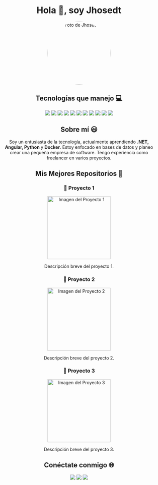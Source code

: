 <h1 align="center">Hola 👋, soy Jhosedt</h1>

<!-- Imagen de perfil -->
<div align="center">
  <img src="https://tu-enlace-a-tu-foto.com/foto.jpg" alt="Foto de Jhosedt" width="200" style="border-radius:50%;">
</div>

<!-- Tecnologías que manejo -->
<h2 align="center">Tecnologías que manejo 💻</h2>
<div align="center">
  <img src="https://img.shields.io/badge/JavaScript-F7DF1E?style=for-the-badge&logo=javascript&logoColor=black" />
  <img src="https://img.shields.io/badge/Java-007396?style=for-the-badge&logo=java&logoColor=white" />
  <img src="https://img.shields.io/badge/C++-00599C?style=for-the-badge&logo=cplusplus&logoColor=white" />
  <img src="https://img.shields.io/badge/HTML-E34F26?style=for-the-badge&logo=html5&logoColor=white" />
  <img src="https://img.shields.io/badge/.NET-512BD4?style=for-the-badge&logo=dotnet&logoColor=white" />
  <img src="https://img.shields.io/badge/Python-3776AB?style=for-the-badge&logo=python&logoColor=white" />
  <img src="https://img.shields.io/badge/Angular-DD0031?style=for-the-badge&logo=angular&logoColor=white" />
  <img src="https://img.shields.io/badge/Visual_Basic-5C2D91?style=for-the-badge&logo=microsoft&logoColor=white" />
  <img src="https://img.shields.io/badge/Docker-2496ED?style=for-the-badge&logo=docker&logoColor=white" />
  <img src="https://img.shields.io/badge/Excel-217346?style=for-the-badge&logo=microsoftexcel&logoColor=white" />
  <img src="https://img.shields.io/badge/Word-2B579A?style=for-the-badge&logo=microsoftword&logoColor=white" />
</div>

<!-- Sobre mí -->
<h2 align="center">Sobre mí 😃</h2>
<p align="center">
  Soy un entusiasta de la tecnología, actualmente aprendiendo <strong>.NET, Angular, Python</strong> y <strong>Docker</strong>. Estoy enfocado en bases de datos y planeo crear una pequeña empresa de software. Tengo experiencia como freelancer en varios proyectos.
</p>

<!-- Tarjetas de repositorios destacados -->
<h2 align="center">Mis Mejores Repositorios 🚀</h2>
<div align="center">
  <div>
    <h3>📂 Proyecto 1</h3>
    <a href="https://github.com/usuario/proyecto1">
      <img src="https://via.placeholder.com/150" alt="Imagen del Proyecto 1" width="200">
    </a>
    <p>Descripción breve del proyecto 1.</p>
  </div>
  
  <div>
    <h3>📂 Proyecto 2</h3>
    <a href="https://github.com/usuario/proyecto2">
      <img src="https://via.placeholder.com/150" alt="Imagen del Proyecto 2" width="200">
    </a>
    <p>Descripción breve del proyecto 2.</p>
  </div>

  <div>
    <h3>📂 Proyecto 3</h3>
    <a href="https://github.com/usuario/proyecto3">
      <img src="https://via.placeholder.com/150" alt="Imagen del Proyecto 3" width="200">
    </a>
    <p>Descripción breve del proyecto 3.</p>
  </div>
</div>

<!-- Redes Sociales -->
<h2 align="center">Conéctate conmigo 🌐</h2>
<div align="center">
  <a href="https://twitter.com/tu_usuario" target="_blank"><img src="https://img.shields.io/badge/Twitter-1DA1F2?style=for-the-badge&logo=twitter&logoColor=white" /></a>
  <a href="https://linkedin.com/in/tu_usuario" target="_blank"><img src="https://img.shields.io/badge/LinkedIn-0077B5?style=for-the-badge&logo=linkedin&logoColor=white" /></a>
  <a href="https://instagram.com/tu_usuario" target="_blank"><img src="https://img.shields.io/badge/Instagram-E4405F?style=for-the-badge&logo=instagram&logoColor=white" /></a>
</div>

